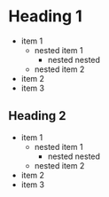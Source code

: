 # Heading 1
- item 1
    - nested item 1
        - nested nested
    - nested item 2
- item 2
- item 3

## Heading 2
- item 1
    - nested item 1
        - nested nested
    - nested item 2
- item 2
- item 3
